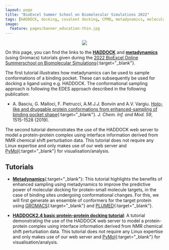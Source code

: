 ```yaml
---
layout: page
title: "BioExcel Summer School on Biomolecular Simulations 2022"
tags: [HADDOCK, docking, covalent docking, CPMD, metadynamics, molecular simulations, tutorials, BioExcel, summer school]
image:
  feature: pages/banner_education-thin.jpg
---
```

<figure align="center">
<a href="http://www.bioexcel.eu"><img src="/images/Bioexcel_logo.png"></a>
</figure>

On this page, you can find the links to the [**HADDOCK**](/education/HADDOCK24/HADDOCK24-antibody-antigen) and [**metadynamics**](/education/biomolecular-simulations-2019/Metadynamics_tutorial) (using Gromacs) tutorials given during the [2022 BioExcel Online Summerschool on Biomolecular Simulations](https://bioexcel.eu/events/bioexcel-summer-school-on-biomolecular-simulations-2022/){:target="_blank"}. 


The first tutorial illustrates how metadynamics can be used to sample conformations of a binding pocket. These can subsequently be used for docking a ligand using e.g. HADDOCK. The conformational sampling approach is following the EDES approach described in the following publication:

* A. Basciu,  G. Malloci,  F. Pietrucci,  A.M.J.J. Bonvin and A.V. Vargiu.
[Holo-like and druggable protein conformations from enhanced-sampling of binding pocket shape](http://dx.doi.org/10.1021/acs.jcim.8b00730){:target="_blank"}. _J. Chem. Inf. and Mod._ *59*, 1515-1528 (2019).


The second tutorial demonstrates the use of the HADDOCK web server to model a protein-protein complex using interface information derived from NMR chemical shift perturbation data.
This tutorial does not require any Linux expertise and only makes use of our web server and [PyMol](https://www.pymol.org){:target="_blank"} for visualisation/analysis.


## Tutorials

* [**Metadynamics**](https://molmod.dsf.unica.it/edes){:target="_blank"}:
  This tutorial highlights the benefits of enhanced sampling using metadynamics to improve the predictive power of molecular docking for protein-small molecule targets, in the case of binding sites undergoing conformational changes. For this, we will first generate an ensemble of conformers for the target protein using [GROMACS](http://www.gromacs.org/){:target="_blank"} and [PLUMED](http://www.plumed.org/){:target="_blank"}.

* [**HADDOCK2.4 basic protein-protein docking tutorial**](/education/HADDOCK24/HADDOCK24-protein-protein-basic):
  A tutorial demonstrating the use of the HADDOCK web server to model a protein-protein complex using interface information derived from NMR chemical shift perturbation data.
  This tutorial does not require any Linux expertise and only makes use of our web server and [PyMol](https://www.pymol.org){:target="_blank"} for visualisation/analysis.

